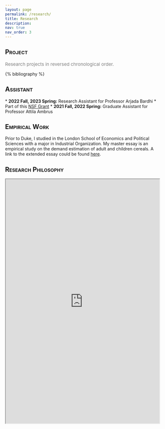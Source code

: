 ```yaml
---
layout: page
permalink: /research/
title: Research
description: 
nav: true
nav_order: 3
---
```


<h2 style="font-variant: small-caps;">Project</h2>
<span style="color:gray;font-size:15px">
    Research projects in reversed chronological order.
</span>

<!-- Bibsearch Feature -->

<!-- {% include bib_search.liquid %} -->

<div class="publications">

{% bibliography %}

</div>


<h2 style="font-variant: small-caps;">Assistant</h2>
* <b>2022 Fall, 2023 Spring:</b> Research Assistant for Professor Arjada Bardhi
     * Part of this <a href="https://www.nsf.gov/awardsearch/showAward?AWD_ID=1919329">NSF Grant</a>
* <b>2021 Fall, 2022 Spring:</b> Graduate Assistant for Professor Attila Ambrus

<h2 style="font-variant: small-caps;">Empirical Work</h2>
Prior to Duke, I studied in the London School of Economics and Political Sciences with a major in Industrial Organization. My master essay is an empirical study on the demand estimation of adult and children cereals. A link to the extended essay could be found <a href="https://1drv.ms/b/c/c99c347cb6a10c51/EQjhlCBVl7BLh8XqGMclDr8BT-OBVxKceZd5Y22nFYyzsA?e=vCjtf8">here</a>.


<h2 style="font-variant: small-caps;">Research Philosophy</h2>

<div style="width:100%; height:800">
<iframe src="https://1drv.ms/w/c/c99c347cb6a10c51/IQQwDKWAYjdpRKXul8afjFThATNOkNrjyhUJ1x-_m4-ZyzU?em=2" width="100%" height="800">
</iframe>
</div>